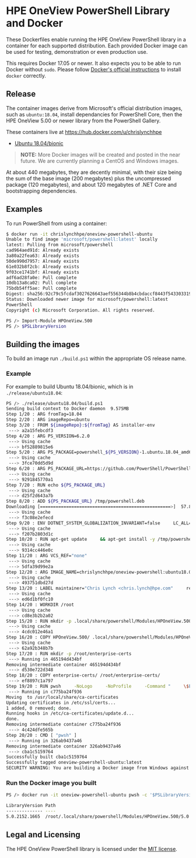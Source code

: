 # HPE OneView PowerShell Library and Docker

These Dockerfiles enable running the HPE OneView PowerShell library in a container for each supported distribution.  Each provided Docker image can be used for testing, demonstration or even production use.

This requires Docker 17.05 or newer.
It also expects you to be able to run Docker without `sudo`.
Please follow [Docker's official instructions][install] to install `docker` correctly.

[install]: https://docs.docker.com/engine/installation/

## Release

The container images derive from Microsoft's official distribution images, such as `ubuntu:18.04`, install dependancies for PowerShell Core, then the HPE OneView 5.00 or newer library from the PowerShell Gallery.

These containers live at https://hub.docker.com/u/chrislynchhpe

* [Ubuntu 18.04/bionic][docker-ubuntu-release]

> __NOTE:__ More Docker images will be created and posted in the near future.  We are currently planning a CentOS and Windows images.

At about 440 megabytes, they are decently minimal,
with their size being the sum of the base image (200 megabytes)
plus the uncompressed package (120 megabytes),
and about 120 megabytes of .NET Core and bootstrapping dependencies.

[docker-ubuntu-release]: https://hub.docker.com/r/chrislynchhpe/oneview-powershell-ubuntu

## Examples

To run PowerShell from using a container:

```sh
$ docker run -it chrislynchhpe/oneview-powershell-ubuntu
Unable to find image 'microsoft/powershell:latest' locally
latest: Pulling from microsoft/powershell
cad964aed91d: Already exists
3a80a22fea63: Already exists
50de990d7957: Already exists
61e032b8f2cb: Already exists
9f03ce1741bf: Already exists
adf6ad28fa0e: Pull complete
10db13a8ca02: Pull complete
75bdb54ff5ae: Pull complete
Digest: sha256:92c79c5fcdaf3027626643aef556344b8b4cbdaccf8443f543303319949c7f3a
Status: Downloaded newer image for microsoft/powershell:latest
PowerShell
Copyright (c) Microsoft Corporation. All rights reserved.

PS /> Import-Module HPOneView.500
PS /> $PSLibraryVersion
```

## Building the images

To build an image run `./build.ps1` within the appropriate OS release name.

### Example

For example to build Ubuntu 18.04/bionic, which is in `./release/ubuntu18.04`:

```sh
PS /> ./release/ubuntu18.04/build.ps1
Sending build context to Docker daemon  9.575MB
Step 1/20 : ARG fromTag=18.04
Step 2/20 : ARG imageRepo=ubuntu
Step 3/20 : FROM ${imageRepo}:${fromTag} AS installer-env
 ---> a2a15febcdf3
Step 4/20 : ARG PS_VERSION=6.2.0
 ---> Using cache
 ---> bf52889815e6
Step 5/20 : ARG PS_PACKAGE=powershell_${PS_VERSION}-1.ubuntu.18.04_amd64.deb
 ---> Using cache
 ---> 3fce70dd5d9d
Step 6/20 : ARG PS_PACKAGE_URL=https://github.com/PowerShell/PowerShell/releases/download/v${PS_VERSION}/${PS_PACKAGE}
 ---> Using cache
 ---> 9291845770a1
Step 7/20 : RUN echo ${PS_PACKAGE_URL}
 ---> Using cache
 ---> d25f2d643a7b
Step 8/20 : ADD ${PS_PACKAGE_URL} /tmp/powershell.deb
Downloading [==================================================>]  57.86MB/57.86MB
 ---> Using cache
 ---> f3c08e2efecd
Step 9/20 : ENV DOTNET_SYSTEM_GLOBALIZATION_INVARIANT=false     LC_ALL=en_US.UTF-8     LANG=en_US.UTF-8     PSModuleAnalysisCachePath=/var/cache/microsoft/powershell/PSModuleAnalysisCache/ModuleAnalysisCache
 ---> Using cache
 ---> f207b2803d1c
Step 10/20 : RUN apt-get update     && apt-get install -y /tmp/powershell.deb     && apt-get install -y     less     locales     ca-certificates     gss-ntlmssp     && apt-get dist-upgrade -y     && apt-get clean     && rm -rf /var/lib/apt/lists/*     && locale-gen $LANG && update-locale     && rm /tmp/powershell.deb     && pwsh     -NoLogo     -NoProfile     -Command "     \$ErrorActionPreference = 'Stop' ;     \$ProgressPreference = 'SilentlyContinue' ;     while(!(Test-Path -Path \$env:PSModuleAnalysisCachePath)) {      Write-Host "'Waiting for $env:PSModuleAnalysisCachePath'" ;     Start-Sleep -Seconds 6 ;     }"
 ---> Using cache
 ---> 9314cc446e0c
Step 11/20 : ARG VCS_REF="none"
 ---> Using cache
 ---> 5dfa39d99e2a
Step 12/20 : ARG IMAGE_NAME=chrislynchhpe/oneview-powershell:ubuntu18.04
 ---> Using cache
 ---> 493751dbd27d
Step 13/20 : LABEL maintainer="Chris Lynch <chris.lynch@hpe.com"     readme.md="https://github.com/ChrisLynchHPE/oneview-powershell-docker/blob/master/docker/README.md"     description="This Dockerfile will install the latest release of PowerShell and HPE OneView PowerShell 5.00 library for Ubuntu 18.04."     org.label-schema.usage="https://github.com/ChrisLynchHPE/oneview-powershell-docker/blob/master/docker/README.md"     org.label-schema.url="https://github.com/ChrisLynchHPE/oneview-powershell-docker/blob/master/docker/README.md"     org.label-schema.vcs-url="https://github.com/ChrisLynchHPE/oneview-powershell-docker"     org.label-schema.name="oneview-powershell-ubuntu"     org.label-schema.vendor="HewlettPackardEnterprise"     org.label-schema.version=${PS_VERSION}     org.label-schema.schema-version="1.0"     org.label-schema.vcs-ref=${VCS_REF}     org.label-schema.docker.cmd="docker run ${IMAGE_NAME} pwsh -c 'Import-Module HPOneView.500; $PSLibraryVersion'"     org.label-schema.docker.cmd.test="docker run ${IMAGE_NAME} pwsh -c Invoke-Pester"     org.label-schema.docker.cmd.help="docker run ${IMAGE_NAME} pwsh -c 'Get-Help about_HPOneView.500''"
 ---> Using cache
 ---> ed6d1bf0fc10
Step 14/20 : WORKDIR /root
 ---> Using cache
 ---> cd8e3b2b2a02
Step 15/20 : RUN mkdir -p .local/share/powershell/Modules/HPOneView.500
 ---> Using cache
 ---> 4cdc012e46a1
Step 16/20 : COPY HPOneView.500/ .local/share/powershell/Modules/HPOneView.500/
 ---> Using cache
 ---> 62a92b348b7b
Step 17/20 : RUN mkdir -p /root/enterprise-certs
 ---> Running in 465194d434bf
Removing intermediate container 465194d434bf
 ---> d530e722d348
Step 18/20 : COPY enterprise-certs/ /root/enterprise-certs/
 ---> ef8897c1a797
Step 19/20 : RUN pwsh     -NoLogo     -NoProfile     -Command "     \$ErrorActionPreference = 'Stop' ;     \$ProgressPreference = 'SilentlyContinue' ;     ForEach (\$file in (Get-ChildItem \$HOME/enterprise-certs)) {      Write-Host \"Moving \$(\$file.FileName) to /usr/local/share/ca-certificates\" ;     Copy-Item \$file -Destination \"/usr/local/share/ca-certificates/\$(\$file.BaseName).crt\" -force -confirm:\$false;     };     update-ca-certificates"
 ---> Running in c775ba24f936
Moving  to /usr/local/share/ca-certificates
Updating certificates in /etc/ssl/certs...
1 added, 0 removed; done.
Running hooks in /etc/ca-certificates/update.d...
done.
Removing intermediate container c775ba24f936
 ---> 4c424dfe565b
Step 20/20 : CMD [ "pwsh" ]
 ---> Running in 326ab9437a46
Removing intermediate container 326ab9437a46
 ---> cba1c5159764
Successfully built cba1c5159764
Successfully tagged oneview-powershell-ubuntu:latest
SECURITY WARNING: You are building a Docker image from Windows against a non-Windows Docker host. All files and directories added to build context will have '-rwxr-xr-x' permissions. It is recommended to double check and reset permissions for sensitive files and directories.
```

### Run the Docker image you built

```sh
PS /> docker run -it oneview-powershell-ubuntu pwsh -c '$PSLibraryVersion'

LibraryVersion Path
-------------- ----
5.0.2152.1665  /root/.local/share/powershell/Modules/HPOneView.500/5.0.2152.16…
```

## Legal and Licensing

The HPE OneView PowerShell library is licensed under the [MIT license][].

[MIT license]: https://github.com/HewlettPackard/POSH-HPOneView/blob/master/LICENSE
